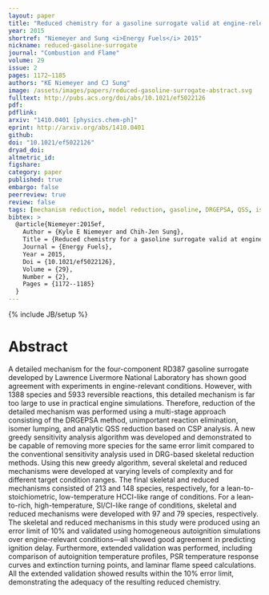 ```yaml
---
layout: paper
title: "Reduced chemistry for a gasoline surrogate valid at engine-relevant conditions"
year: 2015
shortref: "Niemeyer and Sung <i>Energy Fuels</i> 2015"
nickname: reduced-gasoline-surrogate
journal: "Combustion and Flame"
volume: 29
issue: 2
pages: 1172–1185
authors: "KE Niemeyer and CJ Sung"
image: /assets/images/papers/reduced-gasoline-surrogate-abstract.svg
fulltext: http://pubs.acs.org/doi/abs/10.1021/ef5022126
pdf:
pdflink:
arxiv: "1410.0401 [physics.chem-ph]"
eprint: http://arxiv.org/abs/1410.0401
github:
doi: "10.1021/ef5022126"
dryad_doi:
altmetric_id:
figshare:
category: paper
published: true
embargo: false
peerreview: true
review: false
tags: [mechanism reduction, model reduction, gasoline, DRGEPSA, QSS, isomer lumping]
bibtex: >
  @article{Niemeyer:2015ef,
    Author = {Kyle E Niemeyer and Chih-Jen Sung},
    Title = {Reduced chemistry for a gasoline surrogate valid at engine-relevant conditions},
    Journal = {Energy Fuels},
    Year = 2015,
    Doi = {10.1021/ef5022126},
    Volume = {29},
    Number = {2},
    Pages = {1172--1185}
  }
---
```

{% include JB/setup %}

# Abstract

A detailed mechanism for the four-component RD387 gasoline surrogate developed by Lawrence Livermore National Laboratory has shown good agreement with experiments in engine-relevant conditions. However, with 1388 species and 5933 reversible reactions, this detailed mechanism is far too large to use in practical engine simulations. Therefore, reduction of the detailed mechanism was performed using a multi-stage approach consisting of the DRGEPSA method, unimportant reaction elimination, isomer lumping, and analytic QSS reduction based on CSP analysis. A new greedy sensitivity analysis algorithm was developed and demonstrated to be capable of removing more species for the same error limit compared to the conventional sensitivity analysis used in DRG-based skeletal reduction methods. Using this new greedy algorithm, several skeletal and reduced mechanisms were developed at varying levels of complexity and for different target condition ranges. The final skeletal and reduced mechanisms consisted of 213 and 148 species, respectively, for a lean-to-stoichiometric, low-temperature HCCI-like range of conditions. For a lean-to-rich, high-temperature, SI/CI-like range of conditions, skeletal and reduced mechanisms were developed with 97 and 79 species, respectively. The skeletal and reduced mechanisms in this study were produced using an error limit of 10% and validated using homogeneous autoignition simulations over engine-relevant conditions—all showed good agreement in predicting ignition delay. Furthermore, extended validation was performed, including comparison of autoignition temperature profiles, PSR temperature response curves and extinction turning points, and laminar flame speed calculations. All the extended validation showed results within the 10% error limit, demonstrating the adequacy of the resulting reduced chemistry.
